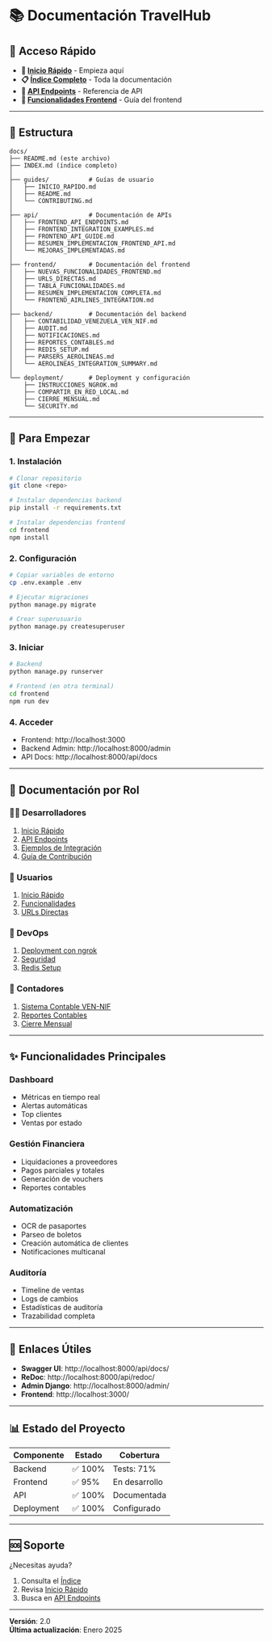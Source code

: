 # 📚 Documentación TravelHub

## 🎯 Acceso Rápido

- **🚀 [Inicio Rápido](guides/INICIO_RAPIDO.md)** - Empieza aquí
- **📋 [Índice Completo](INDEX.md)** - Toda la documentación
- **🔌 [API Endpoints](api/FRONTEND_API_ENDPOINTS.md)** - Referencia de API
- **🎨 [Funcionalidades Frontend](frontend/NUEVAS_FUNCIONALIDADES_FRONTEND.md)** - Guía del frontend

---

## 📂 Estructura

```
docs/
├── README.md (este archivo)
├── INDEX.md (índice completo)
│
├── guides/           # Guías de usuario
│   ├── INICIO_RAPIDO.md
│   ├── README.md
│   └── CONTRIBUTING.md
│
├── api/              # Documentación de APIs
│   ├── FRONTEND_API_ENDPOINTS.md
│   ├── FRONTEND_INTEGRATION_EXAMPLES.md
│   ├── FRONTEND_API_GUIDE.md
│   ├── RESUMEN_IMPLEMENTACION_FRONTEND_API.md
│   └── MEJORAS_IMPLEMENTADAS.md
│
├── frontend/         # Documentación del frontend
│   ├── NUEVAS_FUNCIONALIDADES_FRONTEND.md
│   ├── URLS_DIRECTAS.md
│   ├── TABLA_FUNCIONALIDADES.md
│   ├── RESUMEN_IMPLEMENTACION_COMPLETA.md
│   └── FRONTEND_AIRLINES_INTEGRATION.md
│
├── backend/          # Documentación del backend
│   ├── CONTABILIDAD_VENEZUELA_VEN_NIF.md
│   ├── AUDIT.md
│   ├── NOTIFICACIONES.md
│   ├── REPORTES_CONTABLES.md
│   ├── REDIS_SETUP.md
│   ├── PARSERS_AEROLINEAS.md
│   └── AEROLINEAS_INTEGRATION_SUMMARY.md
│
└── deployment/       # Deployment y configuración
    ├── INSTRUCCIONES_NGROK.md
    ├── COMPARTIR_EN_RED_LOCAL.md
    ├── CIERRE_MENSUAL.md
    └── SECURITY.md
```

---

## 🚀 Para Empezar

### 1. Instalación
```bash
# Clonar repositorio
git clone <repo>

# Instalar dependencias backend
pip install -r requirements.txt

# Instalar dependencias frontend
cd frontend
npm install
```

### 2. Configuración
```bash
# Copiar variables de entorno
cp .env.example .env

# Ejecutar migraciones
python manage.py migrate

# Crear superusuario
python manage.py createsuperuser
```

### 3. Iniciar
```bash
# Backend
python manage.py runserver

# Frontend (en otra terminal)
cd frontend
npm run dev
```

### 4. Acceder
- Frontend: http://localhost:3000
- Backend Admin: http://localhost:8000/admin
- API Docs: http://localhost:8000/api/docs

---

## 📖 Documentación por Rol

### 👨‍💻 Desarrolladores
1. [Inicio Rápido](guides/INICIO_RAPIDO.md)
2. [API Endpoints](api/FRONTEND_API_ENDPOINTS.md)
3. [Ejemplos de Integración](api/FRONTEND_INTEGRATION_EXAMPLES.md)
4. [Guía de Contribución](guides/CONTRIBUTING.md)

### 👥 Usuarios
1. [Inicio Rápido](guides/INICIO_RAPIDO.md)
2. [Funcionalidades](frontend/NUEVAS_FUNCIONALIDADES_FRONTEND.md)
3. [URLs Directas](frontend/URLS_DIRECTAS.md)

### 🔧 DevOps
1. [Deployment con ngrok](deployment/INSTRUCCIONES_NGROK.md)
2. [Seguridad](deployment/SECURITY.md)
3. [Redis Setup](backend/REDIS_SETUP.md)

### 💼 Contadores
1. [Sistema Contable VEN-NIF](backend/CONTABILIDAD_VENEZUELA_VEN_NIF.md)
2. [Reportes Contables](backend/REPORTES_CONTABLES.md)
3. [Cierre Mensual](deployment/CIERRE_MENSUAL.md)

---

## ✨ Funcionalidades Principales

### Dashboard
- Métricas en tiempo real
- Alertas automáticas
- Top clientes
- Ventas por estado

### Gestión Financiera
- Liquidaciones a proveedores
- Pagos parciales y totales
- Generación de vouchers
- Reportes contables

### Automatización
- OCR de pasaportes
- Parseo de boletos
- Creación automática de clientes
- Notificaciones multicanal

### Auditoría
- Timeline de ventas
- Logs de cambios
- Estadísticas de auditoría
- Trazabilidad completa

---

## 🔗 Enlaces Útiles

- **Swagger UI**: http://localhost:8000/api/docs/
- **ReDoc**: http://localhost:8000/api/redoc/
- **Admin Django**: http://localhost:8000/admin/
- **Frontend**: http://localhost:3000/

---

## 📊 Estado del Proyecto

| Componente | Estado | Cobertura |
|------------|--------|-----------|
| Backend | ✅ 100% | Tests: 71% |
| Frontend | ✅ 95% | En desarrollo |
| API | ✅ 100% | Documentada |
| Deployment | ✅ 100% | Configurado |

---

## 🆘 Soporte

¿Necesitas ayuda?

1. Consulta el [Índice](INDEX.md)
2. Revisa [Inicio Rápido](guides/INICIO_RAPIDO.md)
3. Busca en [API Endpoints](api/FRONTEND_API_ENDPOINTS.md)

---

**Versión**: 2.0  
**Última actualización**: Enero 2025
